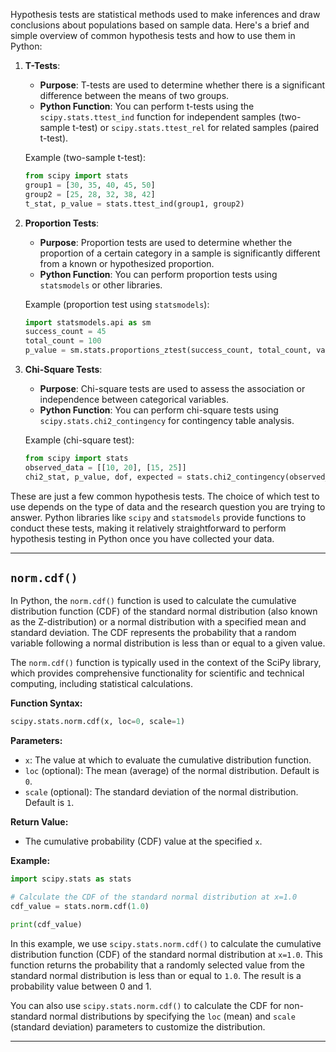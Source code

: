 
Hypothesis tests are statistical methods used to make inferences and draw conclusions about populations based on sample data. Here's a brief and simple overview of common hypothesis tests and how to use them in Python:

1. **T-Tests**:
   - **Purpose**: T-tests are used to determine whether there is a significant difference between the means of two groups.
   - **Python Function**: You can perform t-tests using the `scipy.stats.ttest_ind` function for independent samples (two-sample t-test) or `scipy.stats.ttest_rel` for related samples (paired t-test).

   Example (two-sample t-test):
   ```python
   from scipy import stats
   group1 = [30, 35, 40, 45, 50]
   group2 = [25, 28, 32, 38, 42]
   t_stat, p_value = stats.ttest_ind(group1, group2)
   ```

2. **Proportion Tests**:
   - **Purpose**: Proportion tests are used to determine whether the proportion of a certain category in a sample is significantly different from a known or hypothesized proportion.
   - **Python Function**: You can perform proportion tests using `statsmodels` or other libraries.

   Example (proportion test using `statsmodels`):
   ```python
   import statsmodels.api as sm
   success_count = 45
   total_count = 100
   p_value = sm.stats.proportions_ztest(success_count, total_count, value=0.5)
   ```

3. **Chi-Square Tests**:
   - **Purpose**: Chi-square tests are used to assess the association or independence between categorical variables.
   - **Python Function**: You can perform chi-square tests using `scipy.stats.chi2_contingency` for contingency table analysis.

   Example (chi-square test):
   ```python
   from scipy import stats
   observed_data = [[10, 20], [15, 25]]
   chi2_stat, p_value, dof, expected = stats.chi2_contingency(observed_data)
   ```

These are just a few common hypothesis tests. The choice of which test to use depends on the type of data and the research question you are trying to answer. Python libraries like `scipy` and `statsmodels` provide functions to conduct these tests, making it relatively straightforward to perform hypothesis testing in Python once you have collected your data.

---
## `norm.cdf()`

In Python, the `norm.cdf()` function is used to calculate the cumulative distribution function (CDF) of the standard normal distribution (also known as the Z-distribution) or a normal distribution with a specified mean and standard deviation. The CDF represents the probability that a random variable following a normal distribution is less than or equal to a given value.

The `norm.cdf()` function is typically used in the context of the SciPy library, which provides comprehensive functionality for scientific and technical computing, including statistical calculations.

**Function Syntax:**
```python
scipy.stats.norm.cdf(x, loc=0, scale=1)
```

**Parameters:**
- `x`: The value at which to evaluate the cumulative distribution function.
- `loc` (optional): The mean (average) of the normal distribution. Default is `0`.
- `scale` (optional): The standard deviation of the normal distribution. Default is `1`.

**Return Value:**
- The cumulative probability (CDF) value at the specified `x`.

**Example:**

```python
import scipy.stats as stats

# Calculate the CDF of the standard normal distribution at x=1.0
cdf_value = stats.norm.cdf(1.0)

print(cdf_value)
```

In this example, we use `scipy.stats.norm.cdf()` to calculate the cumulative distribution function (CDF) of the standard normal distribution at `x=1.0`. This function returns the probability that a randomly selected value from the standard normal distribution is less than or equal to `1.0`. The result is a probability value between 0 and 1.

You can also use `scipy.stats.norm.cdf()` to calculate the CDF for non-standard normal distributions by specifying the `loc` (mean) and `scale` (standard deviation) parameters to customize the distribution.

---
